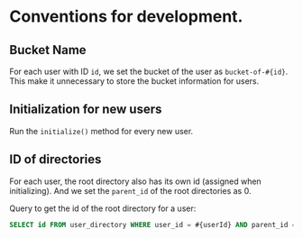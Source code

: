 # Conventions for development.

## Bucket Name
For each user with ID `id`, we set the bucket of the user as `bucket-of-#{id}`. This make it unnecessary to store the bucket information for users.

## Initialization for new users
Run the `initialize()` method for every new user.

## ID of directories
For each user, the root directory also has its own id (assigned when initializing).
And we set the `parent_id` of the root directories as 0.

Query to get the id of the root directory for a user:
```SQL
SELECT id FROM user_directory WHERE user_id = #{userId} AND parent_id = 0.
```
